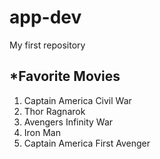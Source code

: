 # app-dev
My first repository


## *Favorite Movies
1. Captain America Civil War
2. Thor Ragnarok
3. Avengers Infinity War
4. Iron Man
5. Captain America First Avenger

